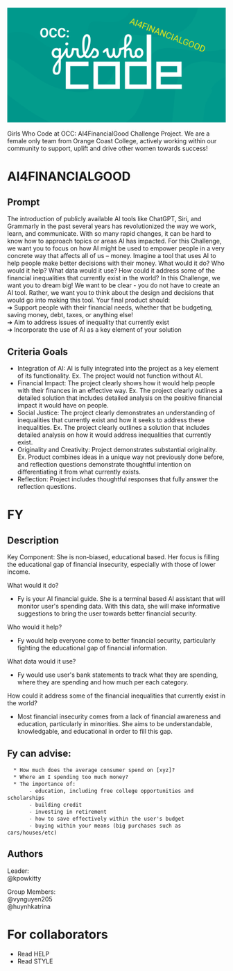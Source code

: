 ![alt text](https://github.com/kpowkitty/fy/blob/main/res/gwc-ai4financialgood-logo.png?raw=true)

Girls Who Code at OCC: AI4FinancialGood Challenge Project. We are a female only team from Orange Coast College, actively working within our community to support, uplift and drive other women towards success!

# AI4FINANCIALGOOD

## Prompt  

The introduction of publicly available AI tools like ChatGPT, Siri, and Grammarly in the past several years has revolutionized the way we work, learn, and communicate. With so many rapid changes, it can be hard to know how to approach topics or areas AI has impacted. For this Challenge, we want you to focus on how AI might be used to empower people in a very concrete way that affects all of us – money. Imagine a tool that uses AI to help people make better decisions with their money. What would it do? Who would it help? What data would it use? How could it address some of the financial inequalities that currently exist in the world? In this Challenge, we want you to dream big! We want to be clear - you do not have to create an AI tool. Rather, we want you to think about the design and decisions that would go into making this tool. Your final product should:  
➔ Support people with their financial needs, whether that be budgeting, saving
money, debt, taxes, or anything else!  
➔ Aim to address issues of inequality that currently exist  
➔ Incorporate the use of AI as a key element of your solution  

## Criteria Goals

- Integration of AI: AI is fully integrated into the project as a key element of its functionality. Ex. The project would not function without AI.
- Financial Impact: The project clearly shows how it would help people with their finances in an effective way. Ex. The project clearly outlines a detailed solution that includes detailed analysis on the positive financial impact it would have on people.
- Social Justice: The project clearly demonstrates an understanding of inequalities that currently exist and how it seeks to address these inequalities. Ex. The project clearly outlines a solution that includes detailed analysis on how it would address inequalities that currently exist.
- Originality and Creativity: Project demonstrates substantial originality. Ex. Product combines ideas in a unique way not previously done before, and reflection questions demonstrate thoughtful intention on differentiating it from what currently exists.
- Reflection: Project includes thoughtful responses that fully answer the reflection questions.

# FY

## Description

Key Component: She is non-biased, educational based. Her focus is filling the educational gap of financial insecurity, especially with those of lower income.

What would it do?  
- Fy is your AI financial guide. She is a terminal based AI assistant that will monitor user's spending data. With this data, she will make informative suggestions to bring the user towards better financial security.
  
Who would it help?  
- Fy would help everyone come to better financial security, particularly fighting the educational gap of financial information.  

What data would it use?   
- Fy would use user's bank statements to track what they are spending, where they are spending and how much per each category.

How could it address some of the financial inequalities that currently exist in the world?  
- Most financial insecurity comes from a lack of financial awareness and education, particularly in minorities. She aims to be understandable, knowledgable, and educational in order to fill this gap.  

## Fy can advise:  
      * How much does the average consumer spend on [xyz]?  
      * Where am I spending too much money?  
      * The importance of:  
           - education, including free college opportunities and scholarships  
           - building credit
           - investing in retirement
           - how to save effectively within the user's budget
           - buying within your means (big purchases such as cars/houses/etc)
      
  
## Authors

  Leader:  
    @kpowkitty

  Group Members:  
     @vynguyen205  
     @huynhkatrina
     
# For collaborators
* Read HELP
* Read STYLE
